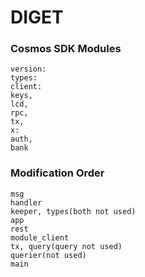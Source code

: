 # DIGET
### Cosmos SDK Modules
    version:
    types:
    client:
    keys,
    lcd,
    rpc,
    tx,
    x:
    auth,
    bank

### Modification Order
    msg
    handler
    keeper, types(both not used)
    app
    rest
    module_client
    tx, query(query not used)
    querier(not used)
    main
 ###

